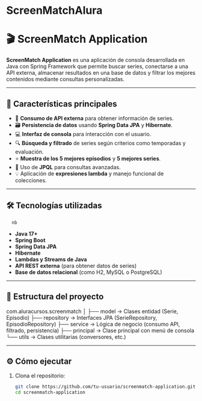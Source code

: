 # ScreenMatchAlura
# 🎬 ScreenMatch Application

**ScreenMatch Application** es una aplicación de consola desarrollada en Java con Spring Framework que permite buscar series, conectarse a una API externa, almacenar resultados en una base de datos y filtrar los mejores contenidos mediante consultas personalizadas.

---

## 🚀 Características principales

- 🔗 **Consumo de API externa** para obtener información de series.
- 🗃️ **Persistencia de datos** usando **Spring Data JPA** y **Hibernate**.
- 💻 **Interfaz de consola** para interacción con el usuario.
- 🔍 **Búsqueda y filtrado** de series según criterios como temporadas y evaluación.
- ⭐ **Muestra de los 5 mejores episodios** y **5 mejores series**.
- 🧠 Uso de **JPQL** para consultas avanzadas.
- 💡 Aplicación de **expresiones lambda** y manejo funcional de colecciones.

---

## 🛠️ Tecnologías utilizadas
      nb
- **Java 17+**
- **Spring Boot**
- **Spring Data JPA**
- **Hibernate**
- **Lambdas y Streams de Java**
- **API REST externa** (para obtener datos de series)
- **Base de datos relacional** (como H2, MySQL o PostgreSQL)

---

## 🧩 Estructura del proyecto

com.aluracursos.screenmatch
│
├── model -> Clases entidad (Serie, Episodio)
├── repository -> Interfaces JPA (SerieRepository, EpisodioRepository)
├── service -> Lógica de negocio (consumo API, filtrado, persistencia)
├── principal -> Clase principal con menú de consola
└── utils -> Clases utilitarias (conversores, etc.)


---

## ⚙️ Cómo ejecutar

1. Clona el repositorio:
   ```bash
   git clone https://github.com/tu-usuario/screenmatch-application.git
   cd screenmatch-application
